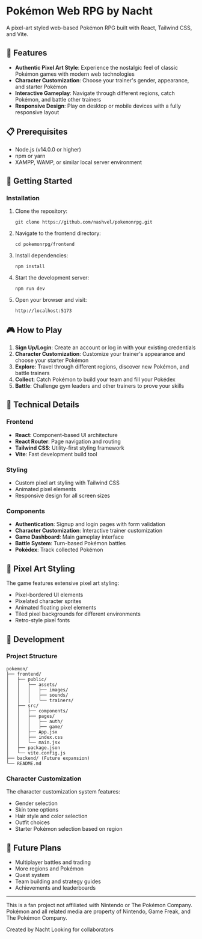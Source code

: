 # Pokémon Web RPG by Nacht

A pixel-art styled web-based Pokémon RPG built with React, Tailwind CSS, and Vite.

## 🌟 Features

- **Authentic Pixel Art Style**: Experience the nostalgic feel of classic Pokémon games with modern web technologies
- **Character Customization**: Choose your trainer's gender, appearance, and starter Pokémon
- **Interactive Gameplay**: Navigate through different regions, catch Pokémon, and battle other trainers
- **Responsive Design**: Play on desktop or mobile devices with a fully responsive layout

## 📋 Prerequisites

- Node.js (v14.0.0 or higher)
- npm or yarn
- XAMPP, WAMP, or similar local server environment

## 🚀 Getting Started

### Installation

1. Clone the repository:
   ```
   git clone https://github.com/nashvel/pokemonrpg.git
   ```

2. Navigate to the frontend directory:
   ```
   cd pokemonrpg/frontend
   ```

3. Install dependencies:
   ```
   npm install
   ```

4. Start the development server:
   ```
   npm run dev
   ```

5. Open your browser and visit:
   ```
   http://localhost:5173
   ```

## 🎮 How to Play

1. **Sign Up/Login**: Create an account or log in with your existing credentials
2. **Character Customization**: Customize your trainer's appearance and choose your starter Pokémon
3. **Explore**: Travel through different regions, discover new Pokémon, and battle trainers
4. **Collect**: Catch Pokémon to build your team and fill your Pokédex
5. **Battle**: Challenge gym leaders and other trainers to prove your skills

## 🔧 Technical Details

### Frontend

- **React**: Component-based UI architecture
- **React Router**: Page navigation and routing
- **Tailwind CSS**: Utility-first styling framework
- **Vite**: Fast development build tool

### Styling

- Custom pixel art styling with Tailwind CSS
- Animated pixel elements
- Responsive design for all screen sizes

### Components

- **Authentication**: Signup and login pages with form validation
- **Character Customization**: Interactive trainer customization
- **Game Dashboard**: Main gameplay interface
- **Battle System**: Turn-based Pokémon battles
- **Pokédex**: Track collected Pokémon

## 🎨 Pixel Art Styling

The game features extensive pixel art styling:

- Pixel-bordered UI elements
- Pixelated character sprites
- Animated floating pixel elements
- Tiled pixel backgrounds for different environments
- Retro-style pixel fonts

## 🔧 Development

### Project Structure

```
pokemon/
├── frontend/
│   ├── public/
│   │   ├── assets/
│   │   │   ├── images/
│   │   │   ├── sounds/
│   │   │   └── trainers/
│   ├── src/
│   │   ├── components/
│   │   ├── pages/
│   │   │   ├── auth/
│   │   │   ├── game/
│   │   ├── App.jsx
│   │   ├── index.css
│   │   └── main.jsx
│   ├── package.json
│   └── vite.config.js
├── backend/ (Future expansion)
└── README.md
```

### Character Customization

The character customization system features:
- Gender selection
- Skin tone options
- Hair style and color selection
- Outfit choices
- Starter Pokémon selection based on region


## 🔮 Future Plans

- Multiplayer battles and trading
- More regions and Pokémon
- Quest system
- Team building and strategy guides
- Achievements and leaderboards

---

This is a fan project not affiliated with Nintendo or The Pokémon Company. Pokémon and all related media are property of Nintendo, Game Freak, and The Pokémon Company.

Created by Nacht
Looking for collaborators